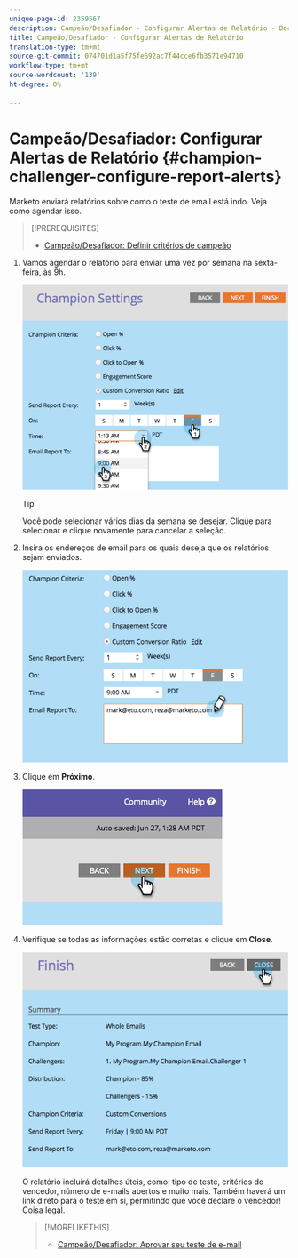 ```yaml
---
unique-page-id: 2359567
description: Campeão/Desafiador - Configurar Alertas de Relatório - Documentos do Marketing - Documentação do Produto
title: Campeão/Desafiador - Configurar Alertas de Relatório
translation-type: tm+mt
source-git-commit: 074701d1a5f75fe592ac7f44cce6fb3571e94710
workflow-type: tm+mt
source-wordcount: '139'
ht-degree: 0%

---
```



# Campeão/Desafiador: Configurar Alertas de Relatório {#champion-challenger-configure-report-alerts}

Marketo enviará relatórios sobre como o teste de email está indo. Veja como agendar isso.

>[!PREREQUISITES]
>
>* [Campeão/Desafiador: Definir critérios de campeão](champion-challenger-define-champion-criteria.md)

>



1. Vamos agendar o relatório para enviar uma vez por semana na sexta-feira, às 9h.

   ![](assets/image2014-9-15-13-3a12-3a56.png)

   >[!TIP]
   >
   >Você pode selecionar vários dias da semana se desejar. Clique para selecionar e clique novamente para cancelar a seleção.

1. Insira os endereços de email para os quais deseja que os relatórios sejam enviados.

   ![](assets/image2014-9-15-13-3a13-3a7.png)

1. Clique em **Próximo**.

   ![](assets/image2014-9-15-13-3a18-3a30.png)

1. Verifique se todas as informações estão corretas e clique em **Close**.

   ![](assets/image2014-9-15-13-3a18-3a41.png)

   O relatório incluirá detalhes úteis, como: tipo de teste, critérios do vencedor, número de e-mails abertos e muito mais. Também haverá um link direto para o teste em si, permitindo que você declare o vencedor! Coisa legal.

   >[!MORELIKETHIS]
   >
   >
   >    
   >    
   >    * [Campeão/Desafiador: Aprovar seu teste de e-mail](champion-challenger-approve-your-email-test.md)


